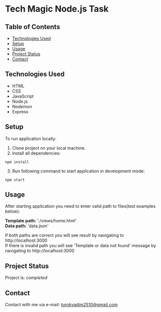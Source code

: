 # Tech Magic Node.js Task

## Table of Contents
* [Technologies Used](#technologies-used)
* [Setup](#setup)
* [Usage](#usage)
* [Project Status](#project-status)
* [Contact](#contact)
<!-- * [License](#license) -->


## Technologies Used
- HTML
- CSS
- JavaScript
- Node.js
- Nodemon
- Express


## Setup
To run application locally:

1. Clone project on your local machine.
2. Install all dependencies:

```
npm install
```

3. Run following command to start application in development mode:

```
npm start
```

## Usage
After starting application you need to enter valid path to files(test examples below):

**Template path:** './views/home.html'\
**Data path:** 'data.json'

If both paths are correct you will see result by navigating to http://localhost:3000 \
If there is invalid path you will see 'Template or data not found' message by navigating to http://localhost:3000



## Project Status
Project is: _completed_


## Contact
Contact with me via e-mail: turokvadim2510@gmail.com


<!-- Optional -->
<!-- ## License -->
<!-- This project is open source and available under the [... License](). -->

